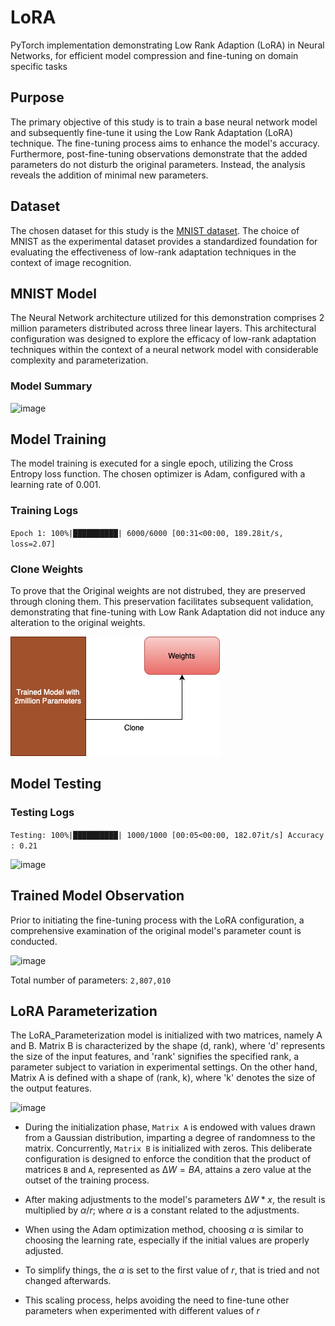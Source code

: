 # LoRA
PyTorch implementation demonstrating Low Rank Adaption (LoRA) in Neural Networks, for efficient model compression and fine-tuning on domain specific tasks

## Purpose

The primary objective of this study is to train a base neural network model and subsequently fine-tune it using the Low Rank Adaptation (LoRA) technique. The fine-tuning process aims to enhance the model's accuracy. Furthermore, post-fine-tuning observations demonstrate that the added parameters do not disturb the original parameters. Instead, the analysis reveals the addition of minimal new parameters.

## Dataset

The chosen dataset for this study is the [MNIST dataset](http://yann.lecun.com/exdb/mnist/). The choice of MNIST as the experimental dataset provides a standardized foundation for evaluating the effectiveness of low-rank adaptation techniques in the context of image recognition.

## MNIST Model

The Neural Network architecture utilized for this demonstration comprises 2 million parameters distributed across three linear layers. This architectural configuration was designed to explore the efficacy of low-rank adaptation techniques within the context of a neural network model with considerable complexity and parameterization.

### Model Summary

![image](https://github.com/bala1802/LoRA/assets/22103095/66e55b72-66a4-4fd0-adbd-225b3f26e95b)


## Model Training

The model training is executed for a single epoch, utilizing the Cross Entropy loss function. The chosen optimizer is Adam, configured with a learning rate of 0.001.

### Training Logs

`Epoch 1: 100%|██████████| 6000/6000 [00:31<00:00, 189.28it/s, loss=2.07]`

### Clone Weights

To prove that the Original weights are not distrubed, they are preserved through cloning them. This preservation facilitates subsequent validation, demonstrating that fine-tuning with Low Rank Adaptation did not induce any alteration to the original weights.

![alt text](WeightPreservation.drawio.png)

## Model Testing

### Testing Logs

`Testing: 100%|██████████| 1000/1000 [00:05<00:00, 182.07it/s]
Accuracy : 0.21`

![image](https://github.com/bala1802/LoRA/assets/22103095/b2f582e8-388c-4295-8477-cde849f27ca1)


## Trained Model Observation

Prior to initiating the fine-tuning process with the LoRA configuration, a comprehensive examination of the original model's parameter count is conducted.

![image](https://github.com/bala1802/LoRA/assets/22103095/9bc46b3f-269d-42c9-a10c-ad15a6b30c0f)

Total number of parameters: `2,807,010`

## LoRA Parameterization

The LoRA_Parameterization model is initialized with two matrices, namely A and B. Matrix B is characterized by the shape (d, rank), where 'd' represents the size of the input features, and 'rank' signifies the specified rank, a parameter subject to variation in experimental settings. On the other hand, Matrix A is defined with a shape of (rank, k), where 'k' denotes the size of the output features.

<img width="985" alt="image" src="https://github.com/bala1802/LoRA/assets/22103095/0685e4b3-5b3d-4b17-ae69-f682d1373251">

* During the initialization phase, `Matrix A` is endowed with values drawn from a Gaussian distribution, imparting a degree of randomness to the matrix. Concurrently, `Matrix B` is initialized with zeros. This deliberate configuration is designed to enforce the condition that the product of matrices `B` and `A`, represented as $∆W = BA$, attains a zero value at the outset of the training process. 

* After making adjustments to the model's parameters $∆W * x$, the result is multiplied by $α/r$; where $α$ is a constant related to the adjustments.

* When using the Adam optimization method, choosing $α$ is similar to choosing the learning rate, especially if the initial values are properly adjusted.

* To simplify things, the $α$ is set to the first value of $r$, that is tried and not changed afterwards.

* This scaling process, helps avoiding the need to fine-tune other parameters when experimented with different values of $r$


